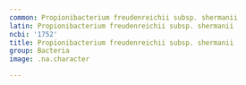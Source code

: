 ```yaml
---
common: Propionibacterium freudenreichii subsp. shermanii
latin: Propionibacterium freudenreichii subsp. shermanii
ncbi: '1752'
title: Propionibacterium freudenreichii subsp. shermanii
group: Bacteria
image: .na.character

---
```

